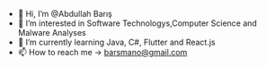 - 👋 Hi, I’m @Abdullah Barış
- 👀 I’m interested in Software Technologys,Computer Science and Malware Analyses
- 🌱 I’m currently learning Java, C#, Flutter and React.js
- 📫 How to reach me -> barsmano@gmail.com

<!---
Barismano/Barismano is a ✨ special ✨ repository because its `README.md` (this file) appears on your GitHub profile.
You can click the Preview link to take a look at your changes.
--->
